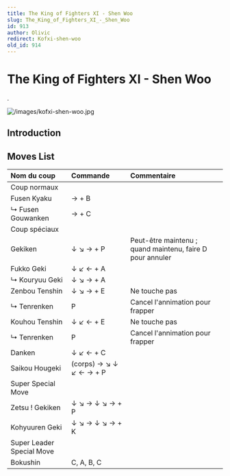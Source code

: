 ```yaml
---
title: The King of Fighters XI - Shen Woo
slug: The_King_of_Fighters_XI_-_Shen_Woo
id: 913
author: Olivic
redirect: Kofxi-shen-woo
old_id: 914
---
```


# The King of Fighters XI - Shen Woo

.

![](/images/kofxi-shen-woo.jpg "/images/kofxi-shen-woo.jpg")

## Introduction

## Moves List

| Nom du coup               | Commande                | Commentaire                                               |
|:--------------------------|:------------------------|:----------------------------------------------------------|
| Coup normaux              |                         |                                                           |
| Fusen Kyaku               | → + B                   |                                                           |
| ↳ Fusen Gouwanken         | → + C                   |                                                           |
| Coup spéciaux             |                         |                                                           |
| Gekiken                   | ↓ ↘ → + P               | Peut-être maintenu ; quand maintenu, faire D pour annuler |
| Fukko Geki                | ↓ ↙ ← + A               |                                                           |
| ↳ Kouryuu Geki            | ↓ ↘ → + A               |                                                           |
| Zenbou Tenshin            | ↓ ↘ → + E               | Ne touche pas                                             |
| ↳ Tenrenken               | P                       | Cancel l'annimation pour frapper                          |
| Kouhou Tenshin            | ↓ ↙ ← + E               | Ne touche pas                                             |
| ↳ Tenrenken               | P                       | Cancel l'annimation pour frapper                          |
| Danken                    | ↓ ↙ ← + C               |                                                           |
| Saikou Hougeki            | (corps) → ↘ ↓ ↙ ← → + P |                                                           |
| Super Special Move        |                         |                                                           |
| Zetsu ! Gekiken           | ↓ ↘ → ↓ ↘ → + P         |                                                           |
| Kohyuuren Geki            | ↓ ↘ → ↓ ↘ → + K         |                                                           |
| Super Leader Special Move |                         |                                                           |
| Bokushin                  | C, A, B, C              |                                                           |

